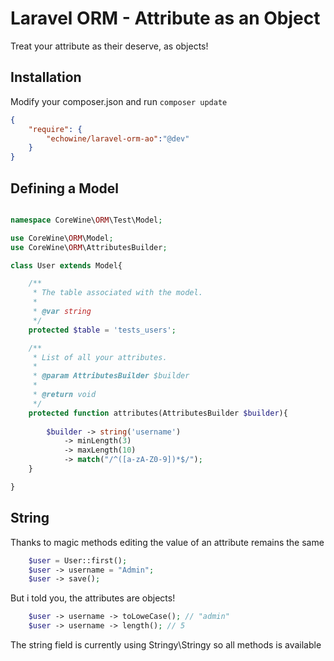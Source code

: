 Laravel ORM - Attribute as an Object
=====
Treat your attribute as their deserve, as objects!

Installation
------------
Modify your composer.json and run `composer update`

``` json
{
    "require": {
        "echowine/laravel-orm-ao":"@dev"
    }
}
```

Defining a Model
------------


```php

namespace CoreWine\ORM\Test\Model;

use CoreWine\ORM\Model;
use CoreWine\ORM\AttributesBuilder;

class User extends Model{

    /**
     * The table associated with the model.
     *
     * @var string
     */
    protected $table = 'tests_users';

    /**
     * List of all your attributes.
     *
     * @param AttributesBuilder $builder
     *
     * @return void
     */
    protected function attributes(AttributesBuilder $builder){
    	
    	$builder -> string('username')
    		-> minLength(3)
    		-> maxLength(10)
    		-> match("/^([a-zA-Z0-9])*$/");
    }

}
```

String
------------
Thanks to magic methods editing the value of an attribute remains the same 

```php
    $user = User::first();
    $user -> username = "Admin";
    $user -> save();
```

But i told you, the attributes are objects!

```php
    $user -> username -> toLoweCase(); // "admin"
    $user -> username -> length(); // 5
```

The string field is currently using Stringy\Stringy so all methods is available
